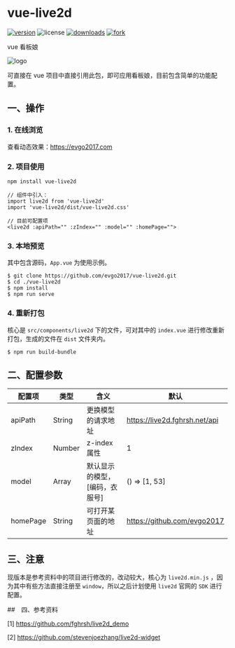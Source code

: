 # vue-live2d

[![version](https://img.shields.io/npm/v/vue-live2d)](https://npm.js) ![license](https://img.shields.io/github/license/evgo2017/vue-live2d) [![downloads](https://img.shields.io/npm/dt/vue-live2d)](<https://www.npmjs.com/package/vue-live2d> ) [![fork](https://img.shields.io/github/forks/evgo2017/vue-live2d?style=social)](https://github.com/evgo2017/vue-live2d)

vue 看板娘

![logo](https://github.com/evgo2017/vue-live2d/blob/master/public/logo.png)

可直接在 vue 项目中直接引用此包，即可应用看板娘，目前包含简单的功能配置。

## 一、操作

### 1. 在线浏览

查看动态效果：https://evgo2017.com

### 2. 项目使用

```
npm install vue-live2d

// 组件中引入：
import live2d from 'vue-live2d'
import 'vue-live2d/dist/vue-live2d.css'

// 目前可配置项
<live2d :apiPath="" :zIndex="" :model="" :homePage="">
```
### 3. 本地预览

其中包含源码，`App.vue` 为使用示例。

```
$ git clone https://github.com/evgo2017/vue-live2d.git
$ cd ./vue-live2d
$ npm install
$ npm run serve
```

### 4. 重新打包

核心是 `src/components/live2d` 下的文件，可对其中的 `index.vue` 进行修改重新打包，生成的文件在 `dist` 文件夹内。

```
$ npm run build-bundle
```

## 二、配置参数

| 配置项   | 类型   | 含义                           | 默认                          |
| -------- | ------ | ------------------------------ | ----------------------------- |
| apiPath  | String | 更换模型的请求地址             | https://live2d.fghrsh.net/api |
| zIndex   | Number | z-index 属性                   | 1                             |
| model    | Array  | 默认显示的模型，[编码，衣服号] | () => [1, 53]                 |
| homePage | String | 可打开某页面的地址             | https://github.com/evgo2017   |

## 三、注意

现版本是参考资料中的项目进行修改的，改动较大，核心为 `live2d.min.js` ，因为其中有些方法直接注册至 `window`，所以之后计划使用 `live2d` 官网的 `SDK` 进行配置。

##　四、参考资料

[1] https://github.com/fghrsh/live2d_demo

[2] https://github.com/stevenjoezhang/live2d-widget
